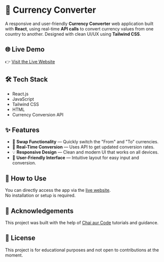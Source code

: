 # 💱 Currency Converter

A responsive and user-friendly **Currency Converter** web application built with **React**, using real-time **API calls** to convert currency values from one country to another. Designed with clean UI/UX using **Tailwind CSS**.

## 🌐 Live Demo

👉 [Visit the Live Website](https://currencyconvertore.netlify.app/)

## 🛠 Tech Stack

- React.js
- JavaScript
- Tailwind CSS
- HTML
- Currency Conversion API

## ✨ Features

- 🔁 **Swap Functionality** — Quickly switch the "From" and "To" currencies.
- 🔄 **Real-Time Conversion** — Uses API to get updated conversion rates.
- 💡 **Responsive Design** — Clean and modern UI that works on all devices.
- 🎯 **User-Friendly Interface** — Intuitive layout for easy input and conversion.

## 🚀 How to Use

You can directly access the app via the [live website](https://currencyconvertore.netlify.app/).  
No installation or setup is required.

## 🙏 Acknowledgements

This project was built with the help of [Chai aur Code](https://www.youtube.com/c/ChaiAurCode) tutorials and guidance.

## 📄 License

This project is for educational purposes and not open to contributions at the moment.
